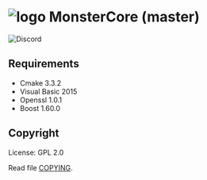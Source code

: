 # ![logo](https://github.com/demixitho3/EmuCore4.3.4/blob/master/gitlab.png?raw=true) MonsterCore (master)
![Discord](https://img.shields.io/discord/802233220954587217?style=for-the-badge)

## Requirements
+ Cmake 3.3.2
+ Visual Basic 2015
+ Openssl 1.0.1
+ Boost 1.60.0

## Copyright

License: GPL 2.0

Read file [COPYING](COPYING).